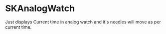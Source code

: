 # SKAnalogWatch
Just displays Current time in analog watch and it's needles will move as per current time.
